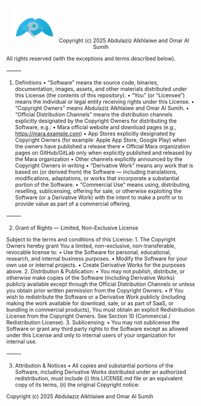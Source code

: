 <div align="center">
	<img src="marafinal/assets/logo.png" alt="Mara Logo" width="120" />
  Copyright (c) 2025 Abdulaziz Alkhlaiwe and Omar Al Sumih

</div>


All rights reserved (with the exceptions and terms described below).

⸻

1. Definitions
	•	“Software” means the source code, binaries, documentation, images, assets, and other materials distributed under this License (the contents of this repository).
	•	“You” (or “Licensee”) means the individual or legal entity receiving rights under this License.
	•	“Copyright Owners” means Abdulaziz Alkhlaiwe and Omar Al Sumih.
	•	“Official Distribution Channels” means the distribution channels explicitly designated by the Copyright Owners for distributing the Software, e.g.:
	•	Mara official website and download pages (e.g., https://mara.example.com)
	•	App Stores explicitly designated by Copyright Owners (for example: Apple App Store, Google Play) when the owners have published a release there
	•	Official Mara organization pages on GitHub/GitLab only when explicitly published and released by the Mara organization
	•	Other channels explicitly announced by the Copyright Owners in writing
	•	“Derivative Work” means any work that is based on (or derived from) the Software — including translations, modifications, adaptations, or works that incorporate a substantial portion of the Software.
	•	“Commercial Use” means using, distributing, reselling, sublicensing, offering for sale, or otherwise exploiting the Software (or a Derivative Work) with the intent to make a profit or to provide value as part of a commercial offering.

⸻

2. Grant of Rights — Limited, Non-Exclusive License

Subject to the terms and conditions of this License:
	1.	The Copyright Owners hereby grant You a limited, non-exclusive, non-transferable, revocable license to:
	•	Use the Software for personal, educational, research, and internal business purposes.
	•	Modify the Software for your own use or internal projects.
	•	Create Derivative Works for the purposes above.
	2.	Distribution & Publication:
	•	You may not publish, distribute, or otherwise make copies of the Software (including Derivative Works) publicly available except through the Official Distribution Channels or unless you obtain prior written permission from the Copyright Owners.
	•	If You wish to redistribute the Software or a Derivative Work publicly (including making the work available for download, sale, or as part of SaaS, or bundling in commercial products), You must obtain an explicit Redistribution License from the Copyright Owners. See Section 10 (Commercial / Redistribution License).
	3.	Sublicensing:
	•	You may not sublicense the Software or grant any third party rights to the Software except as allowed under this License and only to internal users of your organization for internal use.

⸻

3. Attribution & Notices
	•	All copies and substantial portions of the Software, including Derivative Works distributed under an authorized redistribution, must include (i) this LICENSE.md file or an equivalent copy of its terms, (ii) the original Copyright notice:


Copyright (c) 2025 Abdulaziz Alkhlaiwe and Omar Al Sumih
